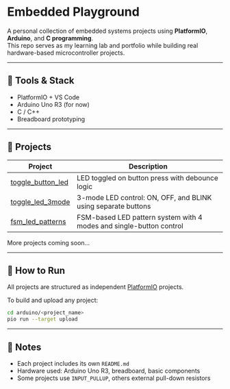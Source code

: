 # Embedded Playground

A personal collection of embedded systems projects using **PlatformIO**, **Arduino**, and **C programming**.  
This repo serves as my learning lab and portfolio while building real hardware-based microcontroller projects.

---

## 🧰 Tools & Stack
- PlatformIO + VS Code
- Arduino Uno R3 (for now)
- C / C++
- Breadboard prototyping

---

## 📁 Projects

| Project | Description |
|--------|-------------|
| [toggle_button_led](./arduino/toggle_button_led/) | LED toggled on button press with debounce logic |
| [toggle_led_3mode](./arduino/toggle_led_3mode/) | 3-mode LED control: ON, OFF, and BLINK using separate buttons |
| [fsm_led_patterns](./arduino/fsm_led_patterns/) | FSM-based LED pattern system with 4 modes and single-button control |

More projects coming soon...

---

## 🚀 How to Run

All projects are structured as independent [PlatformIO](https://platformio.org/) projects.

To build and upload any project:

```bash
cd arduino/<project_name>
pio run --target upload
```

---

## 🧪 Notes

- Each project includes its own `README.md`
- Hardware used: Arduino Uno R3, breadboard, basic components
- Some projects use `INPUT_PULLUP`, others external pull-down resistors
